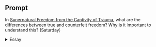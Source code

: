 ---
---

## Prompt

In [Supernatural Freedom from the Captivity of Trauma], what are the differences between true and counterfeit freedom? Why is it important to understand this?  (Saturday)

[Supernatural Freedom from the Captivity of Trauma]: https://read.amazon.com/?asin=B07NWL5Q26

<details>
  <summary>Essay</summary>

  <p>
    According to Dr. Hutchings, counterfeit freedom comes from a “religious spirit in the church and a spirit of rebellion, particularly in the American culture” (p. 112). There are three fundamental distinctions: The absence of boundaries, frustrating habits, and the lack of true identity. 
  </p>

  <p>
    True freedom does not abolish boundaries; rather, to be truly free is to be inside the boundaries set by God. In the beginning, when God created the world, He set boundaries for all things. These boundaries define the functions of creations. God separated light and dark, day and night, set boundaries to the waters, and placed man amid Eden with a perimeter and a gate (Gen 3:24). Jesus said, “If the Son therefore shall make you free, ye shall be free indeed” (Jn 8:36). The governing principle of freedom is the authority of Christ to set us free; we must therefore be in the boundary of His dominion to indeed be free. Counterfeit freedom eliminates boundaries and breaks free from God’s authority. Those who live in counterfeit freedom are not under God’s boundary; they do what is right in their own eyes (Judges 17:6; 21:25; Prov 21:2; 12:15). Peter warns the believers to “not using [their] liberty for a cloke of maliciousness” (1Pet 2:16).
  </p>

  <p>
    Counterfeit freedom tries to get rid of frustrating habits. “We get focused on treating the symptoms of what is happening with us instead of dealing with the root cause” (p. 115). A person with perfect habits is not necessarily free; on the contrary, the weight of maintaining that façade is burdensome. Jesus said, “Thou blind Pharisee, cleanse first that which is within the cup and platter, that the outside of them may be clean also” (Mt 23:26). When we try to prevent the manifestations of our inner wickedness, our futile attempts contort us into hypocritical Pharisees. True freedom comes only when Jesus cleanses us from all unrighteousness (1 John 1:9; Ps 51:2). Only God can purify and sanctify from the inside, “Then will I sprinkle clean water upon you, and ye shall be clean: from all your filthiness, and from all your idols, will I cleanse you” (Eze 36:25; cf. Ps 51:7; Jer 33:8).
  </p>

  <p>
    Blaming circumstances and then trying to sever from them reveals a lack of proper self-awareness. Counterfeit freedom lacks accountability leading to a lack of faith and obedience to the Lord. James 1:23-24 says, “For if any be a hearer of the word, and not a doer, he is like unto a man beholding his natural face in a glass: For he beholdeth himself, and goeth his way, and straightway forgetteth what manner of man he was.” “Freedom is the ability to respond fully to God” (p. 117). The Jews heard Jesus say that He would set them free. Still, they refused to believe. They responded that they “were never in bondage” (John 8:33), true freedom comes when we trust Jesus and come to Him as a child yearning for the love of the Savior.
  </p>
  <samp>0</samp>
</details>
